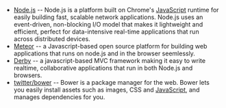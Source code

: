<div id="wikitext">

<div style="display: none;">

Summary:an application/web server writting in Javascript for both Server
and Client side application development Parent:(Technology.)<span
class="wikiword">[JavaScript](http://wiki.tamouse.org?n=Technology.JavaScript?action=print)</span>
includeme:[JavaScript](http://wiki.tamouse.org?n=Technology.JavaScript?action=print)
Categories:[Links](http://wiki.tamouse.org?n=Category.Links) Tags:
javascript, node

</div>

<div class="vspace">

</div>

-   [Node.js](http://nodejs.org) -- Node.js is a platform built on
    Chrome's <span
    class="wikiword">[JavaScript](http://wiki.tamouse.org?n=Technology.JavaScript?action=print)</span>
    runtime for easily building fast, scalable network applications.
    Node.js uses an event-driven, non-blocking I/O model that makes it
    lightweight and efficient, perfect for data-intensive real-time
    applications that run across distributed devices.
-   [Meteor](http://meteor.com/main) -- a Javascript-based open source
    platform for building web applications that runs on node.js and in
    the browser seemlessly.
-   [Derby](http://derbyjs.com) -- a javascript-based MVC framework
    making it easy to write realtime, collaborative applications that
    run in both Node.js and browsers.
-   [twitter/bower](https://github.com/twitter/bower) -- Bower is a
    package manager for the web. Bower lets you easily install assets
    such as images, CSS and <span
    class="wikiword">[JavaScript](http://wiki.tamouse.org?n=Technology.JavaScript?action=print)</span>,
    and manages dependencies for you.

</div>
